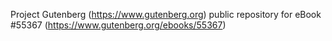 Project Gutenberg (https://www.gutenberg.org) public repository for
eBook #55367 (https://www.gutenberg.org/ebooks/55367)
